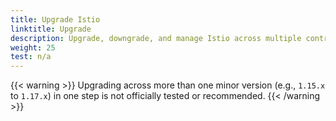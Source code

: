 ```yaml
---
title: Upgrade Istio
linktitle: Upgrade
description: Upgrade, downgrade, and manage Istio across multiple control plane revisions.
weight: 25
test: n/a
---
```


{{< warning >}}
Upgrading across more than one minor version (e.g., `1.15.x` to `1.17.x`) in one step is not officially tested or recommended.
{{< /warning >}}

